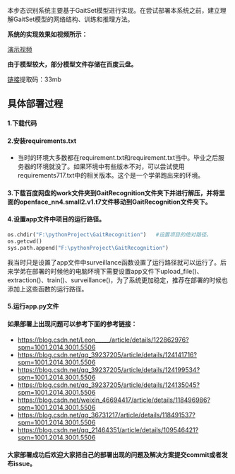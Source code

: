 本步态识别系统主要基于GaitSet模型进行实现。在尝试部署本系统之前，建立理解GaitSet模型的网络结构、训练和推理方法。

**系统的实现效果如视频所示：**

[演示视频](https://www.bilibili.com/video/BV12f4y1G7V5/)

**由于模型较大，部分模型文件存储在百度云盘。**

[链接](https://pan.baidu.com/s/1N-kopPL-vr5GROWb7bqH4w )提取码：33mb 

## 具体部署过程

#### 1.下载代码

#### 2.安装requirements.txt
- 当时的环境大多数都在requirement.txt和requirement.txt当中。毕业之后服务器的环境就没了。如果环境中有些版本不对，可以尝试使用requirements717.txt中的相关版本。这个是一个学弟跑出来的环境。

#### 3.下载百度网盘的work文件夹到GaitRecognition文件夹下并进行解压，并将里面的openface_nn4.small2.v1.t7文件移动到GaitRecognition文件夹下。

#### 4.设置app文件中项目的运行路径。

```python
os.chdir("F:\pythonProject\GaitRecognition")   #设置项目的绝对路径。
os.getcwd()
sys.path.append("F:\pythonProject\GaitRecognition")
```
我当时只是设置了app文件中surveillance函数设置了运行路径就可以运行了。后来学弟在部署的时候他的电脑环境下需要设置app文件下upload_file()、extraction()、train()、surveillance()，为了系统更加稳定，推荐在部署的时候也添加上这些函数的运行路径。

#### 5.运行app.py文件


#### 如果部署上出现问题可以参考下面的参考链接：
- https://blog.csdn.net/Leon_____/article/details/122862976?spm=1001.2014.3001.5506
- https://blog.csdn.net/qq_39237205/article/details/124141716?spm=1001.2014.3001.5506
- https://blog.csdn.net/qq_39237205/article/details/124199534?spm=1001.2014.3001.5506
- https://blog.csdn.net/qq_39237205/article/details/124135045?spm=1001.2014.3001.5506
- https://blog.csdn.net/weixin_46694417/article/details/118496986?spm=1001.2014.3001.5506
- https://blog.csdn.net/qq_36731217/article/details/118491537?spm=1001.2014.3001.5506
- https://blog.csdn.net/qq_21464351/article/details/109546421?spm=1001.2014.3001.5506
#### 大家部署成功后欢迎大家把自己的部署出现的问题及解决方案提交commit或者发布issue。

